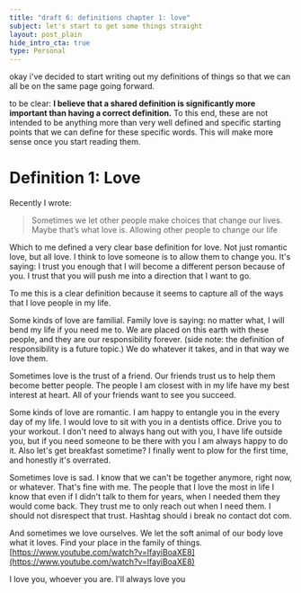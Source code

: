 ```yaml
---
title: "draft 6: definitions chapter 1: love"
subject: let's start to get some things straight
layout: post_plain
hide_intro_cta: true
type: Personal
---
```


okay i've decided to start writing out my definitions of things so that we can all be on the same page going forward.

to be clear: __I believe that a shared definition is significantly more important than having a correct definition.__ To this end, these are not intended to be anything more than very well defined and specific starting points that we can define for these specific words. This will make more sense once you start reading them.



# Definition 1: Love

Recently I wrote:

> Sometimes we let other people make choices that change our lives. Maybe that’s what love is. Allowing other people to change our life

Which to me defined a very clear base definition for love. Not just romantic love, but all love. I think to love someone is to allow them to change you. It's saying: I trust you enough that I will become a different person because of you. I trust that you will push me into a direction that I want to go.

To me this is a clear definition because it seems to capture all of the ways that I love people in my life.

Some kinds of love are familial. Family love is saying: no matter what, I will bend my life if you need me to. We are placed on this earth with these people, and they are our responsibility forever. (side note: the definition of responsibility is a future topic.) We do whatever it takes, and in that way we love them.

Sometimes love is the trust of a friend. Our friends trust us to help them become better people. The people I am closest with in my life have my best interest at heart. All of your friends want to see you succeed.

Some kinds of love are romantic. I am happy to entangle you in the every day of my life. I would love to sit with you in a dentists office. Drive you to your workout. I don't need to always hang out with you, I have life outside you, but if you need someone to be there with you I am always happy to do it. Also let's get breakfast sometime? I finally went to plow for the first time, and honestly it's overrated.

Sometimes love is sad. I know that we can't be together anymore, right now, or whatever. That's fine with me. The people that I love the most in life I know that even if I didn't talk to them for years, when I needed them they would come back. They trust me to only reach out when I need them. I should not disrespect that trust. Hashtag should i break no contact dot com.

And sometimes we love ourselves. We let the soft animal of our body love what it loves. Find your place in the family of things. [https://www.youtube.com/watch?v=lfayiBoaXE8](https://www.youtube.com/watch?v=lfayiBoaXE8)

I love you, whoever you are. I'll always love you

<br/><br/><br/><br/><br/><br/><br/><br/><br/><br/><br/><br/><br/><br/><br/>
